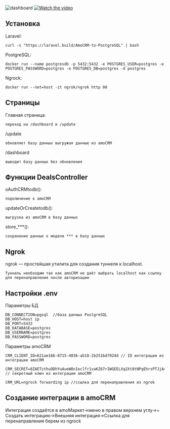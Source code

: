 
![dashboard](https://user-images.githubusercontent.com/43060981/194300822-e84f128d-c473-423e-b072-47c68d9f6772.JPG)
[![Watch the video](https://i.imgur.com/vKb2F1B.png)](https://user-images.githubusercontent.com/43060981/194300738-7a037e47-c97d-4ac3-8f3b-f77b41498e39.mp4)
## Установка

Laravel:  

    curl -s "https://laravel.build/AmoCRM-to-PostgreSQL" | bash  
    
PostgreSQL: 

    docker run --name postgresdb -p 5432:5432 -e POSTGRES_USER=postgres -e POSTGRES_PASSWORD=postgres -e POSTGRES_DB=postgres -d postgres

Ngrock: 

    docker run --net=host -it ngrok/ngrok http 80  

## Страницы  

Главная страница:

    переход на /dashboard и /update

/update 

    обновляет базу данных выгружая данные из amoCRM

/dashboard 

    выводит базу данных без обновления

## Функции DealsController  

oAuthCRMtodb(): 

    подключение к amoCRM

updateOrCreatetodb(): 

    выгрузка из amoCRM в базу данных

store_***(): 

    сохранение данных о модели *** в базу данных

## Ngrok  

ngrok — простейшая утилита для создания туннеля к localhost.

    Туннель необходим так как amoCRM не даёт выбрать localhost как ссылку для перенаправления после авторизации

## Настройки  .env

Параметры БД  

    DB_CONNECTION=pgsql  //база данных PostgreSQL
    DB_HOST=host ip  
    DB_PORT=5432  
    DB_DATABASE=postgres  
    DB_USERNAME=postgres  
    DB_PASSWORD=postgres  

Параметры amoCRM  

    CRM_CLIENT_ID=621ae166-8715-4036-ab18-2b251bd7924d // ID интеграции из интеграции amoCRM  

    CRM_SECRET=8ZAETzthuODhYuAueW8nIeclfr1vaKZ67rIWGEELXq2Xt8tNPqEhrsPTJjA4uwvO // секретный ключ из интеграции amoCRM  

    CRM_URL=ngrock forwarding ip //ссылка для перенаправления из ngrok

## Создание интеграции в amoCRM 

Интеграция создаётся в amoМаркет->меню в правом верхнем углу->+ Создать интеграцию->Внешняя интеграция->Ссылка для перенаправления берем из ngrock
